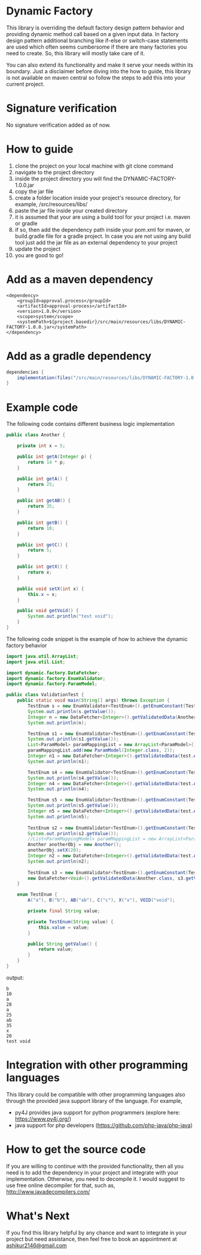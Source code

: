 # Dynamic Factory

This library is overriding the default factory design pattern behavior and providing dynamic method call based on a given input data. In factory design pattern additional branching like if-else or switch-case statements are used which often seems cumbersome if there are many factories you need to create. So, this library will mostly take care of it.

You can also extend its functionality and make it serve your needs within its boundary. Just a disclaimer before diving into the how to guide, this library is not available on maven central so follow the steps to add this into your current project.

# Signature verification

No signature verification added as of now.

# How to guide

1. clone the project on your local machine with git clone command
2. navigate to the project directory
3. inside the project directory you will find the DYNAMIC-FACTORY-1.0.0.jar
4. copy the jar file
5. create a folder location inside your project's resource directory, for example, /src/resources/libs/
6. paste the jar file inside your created directory
7. it is assumed that your are using a build tool for your project i.e. maven or gradle
8. if so, then add the dependency path inside your pom.xml for maven, or build.gradle file for a gradle project. In case you are not using any build tool just add the jar file as an external dependency to your project
9. update the project
10. you are good to go!

# Add as a maven dependency

```maven
<dependency>
	<groupId>approval.process</groupId>
	<artifactId>approval-process</artifactId>
	<version>1.0.0</version>
	<scope>system</scope>
	<systemPath>${project.basedir}/src/main/resources/libs/DYNAMIC-FACTORY-1.0.0.jar</systemPath>
</dependency>
```

# Add as a gradle dependency

```gradle
dependencies {
    implementation(files("/src/main/resources/libs/DYNAMIC-FACTORY-1.0.0.jar"))
}
```


# Example code

The following code contains different business logic implementation 

```java
public class Another {

	private int x = 5;

	public int getA(Integer p) {
		return 14 * p;
	}

	public int getA() {
		return 25;
	}

	public int getAB() {
		return 35;
	}

	public int getB() {
		return 10;
	}

	public int getC() {
		return 5;
	}

	public int getX() {
		return x;
	}

	public void setX(int x) {
		this.x = x;
	}

	public void getVoid() {
		System.out.println("test void");
	}
}
```
The following code snippet is the example of how to achieve the dynamic factory behavior

```java
import java.util.ArrayList;
import java.util.List;

import dynamic.factory.DataFetcher;
import dynamic.factory.EnumValidator;
import dynamic.factory.ParamModel;

public class ValidationTest {
	public static void main(String[] args) throws Exception {
		TestEnum s = new EnumValidator<TestEnum>().getEnumConstant(TestEnum.class, TestEnum.B);
		System.out.println(s.getValue());
		Integer n = new DataFetcher<Integer>().getValidatedData(Another.class, s.getValue(), null, null, null);
		System.out.println(n);

		TestEnum s1 = new EnumValidator<TestEnum>().getEnumConstant(TestEnum.class, TestEnum.A);
		System.out.println(s1.getValue());
		List<ParamModel> paramMappingList = new ArrayList<ParamModel>();
		paramMappingList.add(new ParamModel(Integer.class, 2));
		Integer n1 = new DataFetcher<Integer>().getValidatedData(test.Another.class, s1.getValue(), paramMappingList, null, null);
		System.out.println(n1);

		TestEnum s4 = new EnumValidator<TestEnum>().getEnumConstant(TestEnum.class, TestEnum.A);
		System.out.println(s4.getValue());
		Integer n4 = new DataFetcher<Integer>().getValidatedData(test.Another.class, s4.getValue(), null, null, null);
		System.out.println(n4);

		TestEnum s5 = new EnumValidator<TestEnum>().getEnumConstant(TestEnum.class, TestEnum.AB);
		System.out.println(s5.getValue());
		Integer n5 = new DataFetcher<Integer>().getValidatedData(test.Another.class, s5.getValue(), null, null, null);
		System.out.println(n5);
		
		TestEnum s2 = new EnumValidator<TestEnum>().getEnumConstant(TestEnum.class, TestEnum.X);
		System.out.println(s2.getValue());
		//List<ParamMappingModel> paramMappingList = new ArrayList<ParamMappingModel>();
		Another anotherObj = new Another();
		anotherObj.setX(20);
		Integer n2 = new DataFetcher<Integer>().getValidatedData(test.Another.class, s2.getValue(), null, anotherObj, null);
		System.out.println(n2);
		
		TestEnum s3 = new EnumValidator<TestEnum>().getEnumConstant(TestEnum.class, TestEnum.VOID);
		new DataFetcher<Void>().getValidatedData(Another.class, s3.getValue(), null, null, null);
	}

	enum TestEnum {
		A("a"), B("b"), AB("ab"), C("c"), X("x"), VOID("void");

		private final String value;

		private TestEnum(String value) {
			this.value = value;
		}

		public String getValue() {
			return value;
		}
	}
}
```
output:
```
b
10
a
28
a
25
ab
35
x
20
test void
```

# Integration with other programming languages

This library could be compatible with other programming languages also through the provided java support library of the language.
For example, 

* py4J provides java support for python programmers (explore here: https://www.py4j.org/)
* java support for php developers (https://github.com/php-java/php-java)

# How to get the source code

If you are willing to continue with the provided functionality, then all you need is to add the dependency in your project and integrate with your implementation. Otherwise, you need to decompile it. I would suggest to use free online decompiler for that, such as,
http://www.javadecompilers.com/


# What's Next

If you find this library helpful by any chance and want to integrate in your project but need assistance, then feel free to book an appointment at ashikur2146@gmail.com
